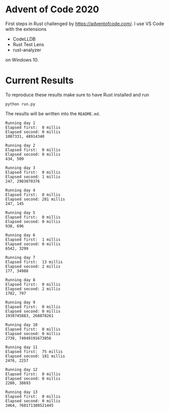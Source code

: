 # Advent of Code 2020
First steps in Rust challenged by https://adventofcode.com/. I use 
VS Code with the extensions 
- CodeLLDB 
- Rust Test Lens
- rust-analyzer 

on  Windows 10.

# Current Results

To reproduce these results make sure to have Rust installed and run
```
python run.py
```
The results will be written into the `README.md`.
```
Running day 1
Elapsed first:	0 millis
Elapsed second:	0 millis
1007331, 48914340

Running day 2
Elapsed first:	0 millis
Elapsed second:	0 millis
434, 509

Running day 3
Elapsed first:	0 millis
Elapsed second:	1 millis
247, 2983070376

Running day 4
Elapsed first:	0 millis
Elapsed second:	281 millis
247, 145

Running day 5
Elapsed first:	0 millis
Elapsed second:	0 millis
938, 696

Running day 6
Elapsed first:	1 millis
Elapsed second:	0 millis
6542, 3299

Running day 7
Elapsed first:	13 millis
Elapsed second:	2 millis
177, 34988

Running day 8
Elapsed first:	0 millis
Elapsed second:	2 millis
1782, 797

Running day 9
Elapsed first:	0 millis
Elapsed second:	0 millis
1930745883, 268878261

Running day 10
Elapsed first:	0 millis
Elapsed second:	0 millis
2738, 74049191673856

Running day 11
Elapsed first:	75 millis
Elapsed second:	181 millis
2476, 2257

Running day 12
Elapsed first:	0 millis
Elapsed second:	0 millis
2280, 38693

Running day 13
Elapsed first:	0 millis
Elapsed second:	0 millis
3464, 760171380521445

```
